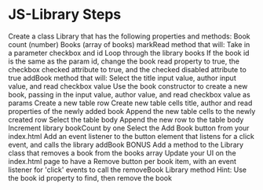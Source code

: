 # JS-Library Steps

Create a class Library that has the following properties and methods:
Book count (number)
Books (array of books)
markRead method that will:
Take in a parameter checkbox and id
Loop through the library books
If the book id is the same as the param id, change the book read property to true, the checkbox checked attribute to true, and the checked disabled attribute to true
addBook method that will:
Select the title input value, author input value, and read checkbox value
Use the book constructor to create a new book, passing in the input value, author value, and read checkbox value as params
Create a new table row
Create new table cells title, author and read properties of the newly added book
Append the new table cells to the newly created row
Select the table body
Append the new row to the table body
Increment library bookCount by one
Select the Add Book button from your index.html
Add an event listener to the button element that listens for a click event, and calls the library addBook
BONUS
Add a method to the Library class that removes a book from the books array
Update your UI on the index.html page to have a Remove button per book item, with an event listener for 'click' events to call the removeBook Library method
Hint: Use the book id property to find, then remove the book